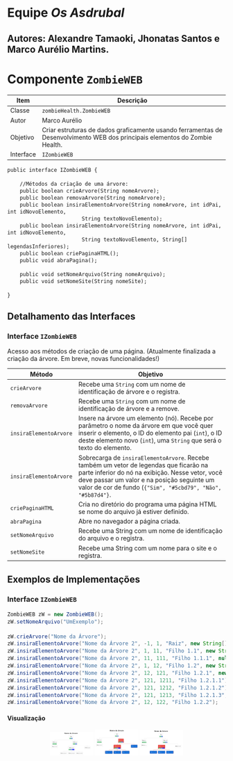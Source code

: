 # Equipe *Os Asdrubal*

Autores: Alexandre Tamaoki, Jhonatas Santos e Marco Aurélio Martins.
----
# Componente `ZombieWEB`

Item | Descrição
----- | -----
Classe | `zombieHealth.ZombieWEB`
Autor | Marco Aurélio
Objetivo | Criar estruturas de dados graficamente usando ferramentas de Desenvolvimento WEB dos principais elementos do Zombie Health.
Interface | `IZombieWEB`

~~~
public interface IZombieWEB {

	//Métodos da criação de uma árvore:
	public boolean crieArvore(String nomeArvore);
	public boolean removaArvore(String nomeArvore);
	public boolean insiraElementoArvore(String nomeArvore, int idPai, int idNovoElemento, 
					    String textoNovoElemento);
	public boolean insiraElementoArvore(String nomeArvore, int idPai, int idNovoElemento, 
					    String textoNovoElemento, String[] legendasInferiores);
	public boolean criePaginaHTML();
	public void abraPagina();
	
	public void setNomeArquivo(String nomeArquivo);
	public void setNomeSite(String nomeSite);
	
}
~~~

## Detalhamento das Interfaces

### Interface `IZombieWEB`
Acesso aos métodos de criação de uma página.
(Atualmente finalizada a criação da árvore. Em breve, novas funcionalidades!)

Método | Objetivo
-------| --------
`crieArvore` | Recebe uma `String` com um nome de identificação de árvore e o registra.
`removaArvore` | Recebe uma `String` com um nome de identificação de árvore e a remove.
`insiraElementoArvore` | Insere na árvore um elemento (nó). Recebe por parâmetro o nome da árvore em que você quer inserir o elemento, o ID do elemento pai (`int`), o ID deste elemento novo (`int`), uma `String` que será o texto do elemento.
`insiraElementoArvore` | Sobrecarga de `insiraElementoArvore`. Recebe também um vetor de legendas que ficarão na parte inferior do nó na exibição. Nesse vetor, você deve passar um valor e na posição seguinte um valor de cor de fundo (`{"Sim", "#5cbd79", "Não", "#5b87d4"}`.
`criePaginaHTML` | Cria no diretório do programa uma página HTML se nome do arquivo já estiver definido.
`abraPagina` | Abre no navegador a página criada.
`setNomeArquivo` | Recebe uma String com um nome de identificação do arquivo e o registra.
`setNomeSite` | Recebe uma String com um nome para o site e o registra.

## Exemplos de Implementações

### Interface `IZombieWEB`
~~~java
ZombieWEB zW = new ZombieWEB();
zW.setNomeArquivo("UmExemplo");

zW.crieArvore("Nome da Árvore");
zW.insiraElementoArvore("Nome da Árvore 2", -1, 1, "Raiz", new String[] {"Sim", "#5cbd79", "Não", "#5b87d4"} );
zW.insiraElementoArvore("Nome da Árvore 2", 1, 11, "Filho 1.1", new String[] {"Sim", "#5cbd79", "Não", "#5b87d4"} );
zW.insiraElementoArvore("Nome da Árvore 2", 11, 111, "Filho 1.1.1", null );
zW.insiraElementoArvore("Nome da Árvore 2", 1, 12, "Filho 1.2", new String[] {"Sim", "#5cbd79", "Não", "#5b87d4"} );
zW.insiraElementoArvore("Nome da Árvore 2", 12, 121, "Filho 1.2.1", new String[] {"Sim", "#5cbd79", "Não", "#5b87d4", "Talvez", "blue"} );
zW.insiraElementoArvore("Nome da Árvore 2", 121, 1211, "Filho 1.2.1.1");
zW.insiraElementoArvore("Nome da Árvore 2", 121, 1212, "Filho 1.2.1.2");
zW.insiraElementoArvore("Nome da Árvore 2", 121, 1213, "Filho 1.2.1.3", null );
zW.insiraElementoArvore("Nome da Árvore 2", 12, 122, "Filho 1.2.2");
~~~
#### Visualização
<p align="center">
  <img src="Arquivos/arvore3.png?raw=true" width="100" title="Cursor fora da árvore">
  <img src="Arquivos/arvore2.png?raw=true" width="100" title="Árvore interagindo com o cursor">
  <img src="Arquivos/arvore1.png?raw=true" width="100" title="Árvore interagindo com o cursor">
</p>

